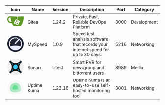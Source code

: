 | Icon | Name | Version | Description | Port | Category |
|------|---------|-------------|------|----------|------|
| ![icon](https://raw.githubusercontent.com/Brandon-Roff/Nexterm-Apps/main/logos/Gitea.png) | Gitea | 1.24.2 | Private, Fast, Reliable DevOps Platform | 3000 | Development |
| ![icon](https://raw.githubusercontent.com/Brandon-Roff/Nexterm-Apps/main/logos/MySpeed.png) | MySpeed | 1.0.9 | Speed test analysis software that records your internet speed for up to 30 days. | 5216 | Networking |
| ![icon](https://raw.githubusercontent.com/Brandon-Roff/Nexterm-Apps/main/logos/Sonarr.png) | Sonarr | latest | Smart PVR for newsgroup and bittorrent users | 8989 | Media |
| ![icon](https://raw.githubusercontent.com/Brandon-Roff/Nexterm-Apps/main/logos/UptimeKuma.png) | Uptime Kuma | 1.23.16 | Uptime Kuma is an easy-to-use self-hosted monitoring tool | 3001 | Networking |
